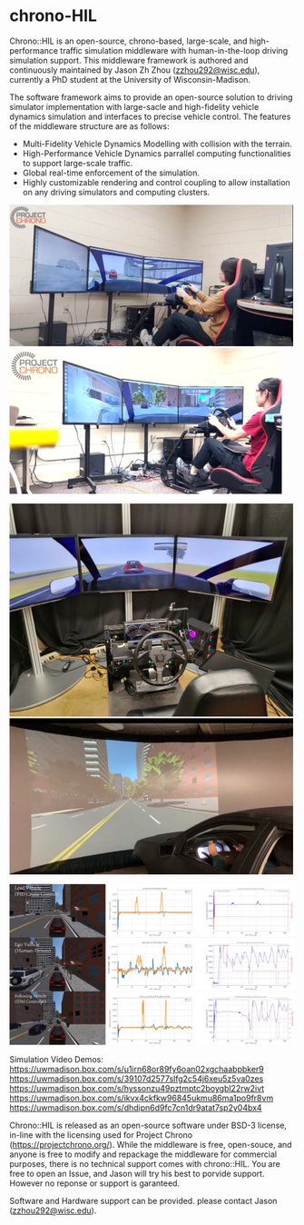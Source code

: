 # chrono-HIL

Chrono::HIL is an open-source, chrono-based, large-scale, and high-performance traffic simulation middleware with human-in-the-loop driving simulation support. This middleware framework is authored and continuously maintained by Jason Zh Zhou (zzhou292@wisc.edu), currently a PhD student at the University of Wisconsin-Madison.

The software framework aims to provide an open-source solution to driving simulator implementation with large-sacle and high-fidelity vehicle dynamics simulation and interfaces to precise vehicle control. The features of the middleware structure are as follows:

* Multi-Fidelity Vehicle Dynamics Modelling with collision with the terrain.
* High-Performance Vehicle Dynamics parrallel computing functionalities to support large-scale traffic.
* Global real-time enforcement of the simulation.
* Highly customizable rendering and control coupling to allow installation on any driving simulators and computing clusters.

<img src="/images/0.png" width="500" /> <img src="/images/1.png" width="480" />

<img src="/images/2.png" width="500" /> <img src="/images/3.png" width="500" /> 

<img src="/images/4.png" width="1000" /> 

Simulation Video Demos:
https://uwmadison.box.com/s/u1irn68or89fy6oan02xgchaabpbker9
https://uwmadison.box.com/s/39107d2577slfg2c54j6xeu5z5va0zes
https://uwmadison.box.com/s/hyssonzu49pztmptc2boygbl22rw2ivt
https://uwmadison.box.com/s/ikvx4ckfkw96845ukmu86ma1po9fr8vm
https://uwmadison.box.com/s/dhdipn6d9fc7cn1dr9atat7sp2y04bx4

Chrono::HIL is released as an open-source software under BSD-3 license, in-line with the licensing used for Project Chrono (https://projectchrono.org/). While the middleware is free, open-souce, and anyone is free to modify and repackage the middleware for commercial purposes, there is no technical support comes with chrono::HIL. You are free to open an Issue, and Jason will try his best to porvide support. However no reponse or support is garanteed.

Software and Hardware support can be provided. please contact Jason (zzhou292@wisc.edu).

